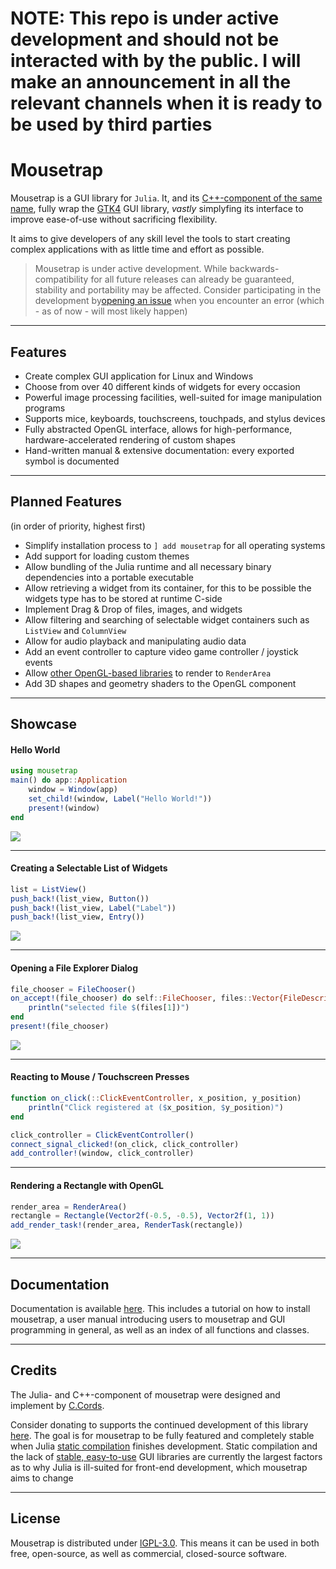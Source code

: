 # NOTE: This repo is under active development and should not be interacted with by the public. I will make an announcement in all the relevant channels when it is ready to be used by third parties

# Mousetrap

Mousetrap is a GUI library for `Julia`. It, and its [C++-component of the same name](https://github.com/clemapfel/mousetrap), fully wrap the [GTK4](https://docs.gtk.org/gtk4/) GUI library, *vastly* simplyfing its interface to improve ease-of-use without sacrificing flexibility.

It aims to give developers of any skill level the tools to start creating complex applications 
with as little time and effort as possible.

> Mousetrap is under active development. While backwards-compatibility for all future releases can already be guaranteed, stability and portability may be affected. Consider participating in the development by[opening an issue](https://github.com/clemapfel/mousetrap.jl) when you encounter an error (which - as of now - will most likely happen)

---

## Features
+ Create complex GUI application for Linux and Windows
+ Choose from over 40 different kinds of widgets for every occasion
+ Powerful image processing facilities, well-suited for image manipulation programs
+ Supports mice, keyboards, touchscreens, touchpads, and stylus devices
+ Fully abstracted OpenGL interface, allows for high-performance, hardware-accelerated rendering of custom shapes
+ Hand-written manual & extensive documentation: every exported symbol is documented

---

## Planned Features

(in order of priority, highest first)

+ Simplify installation process to `] add mousetrap` for all operating systems
+ Add support for loading custom themes
+ Allow bundling of the Julia runtime and all necessary binary dependencies into a portable executable
+ Allow retrieving a widget from its container, for this to be possible the widgets type has to be stored at runtime C-side
+ Implement Drag & Drop of files, images, and widgets
+ Allow filtering and searching of selectable widget containers such as `ListView` and `ColumnView`
+ Allow for audio playback and manipulating audio data
+ Add an event controller to capture video game controller / joystick events
+ Allow [other OpenGL-based libraries](https://github.com/MakieOrg/Makie.jl) to render to `RenderArea`
+ Add 3D shapes and geometry shaders to the OpenGL component

---

## Showcase

#### Hello World

```julia
using mousetrap
main() do app::Application
    window = Window(app)
    set_child!(window, Label("Hello World!"))
    present!(window)
end
```
![](todo)

---

#### Creating a Selectable List of Widgets

```julia
list = ListView()
push_back!(list_view, Button())
push_back!(list_view, Label("Label")) 
push_back!(list_view, Entry())
```
![](todo)

---

#### Opening a File Explorer Dialog

```julia
file_chooser = FileChooser()
on_accept!(file_chooser) do self::FileChooser, files::Vector{FileDescriptor}
    println("selected file $(files[1])")
end
present!(file_chooser)
```
![](todo)

---

#### Reacting to Mouse / Touchscreen Presses

```julia
function on_click(::ClickEventController, x_position, y_position)
    println("Click registered at ($x_position, $y_position)")
end

click_controller = ClickEventController()
connect_signal_clicked!(on_click, click_controller)
add_controller!(window, click_controller)
```

---

#### Rendering a Rectangle with OpenGL

```julia
render_area = RenderArea()
rectangle = Rectangle(Vector2f(-0.5, -0.5), Vector2f(1, 1))
add_render_task!(render_area, RenderTask(rectangle))
```
![](todo)

---

## Documentation

Documentation is available [here](https://clemens-cords.com/mousetrap_jl). This includes a tutorial on how to install mousetrap, a user manual introducing users to mousetrap and GUI programming in general, as well as an index of all functions and classes.

--- 

## Credits

The Julia- and C++-component of mousetrap were designed and implement by [C.Cords](https://clemens-cords.com).

Consider donating to supports the continued development of this library [here](TODO). The goal is for 
mousetrap to be fully featured and completely stable when Julia [static compilation](https://github.com/JuliaLang/PackageCompiler.jl) finishes development. Static compilation and the lack of [stable, easy-to-use](https://github.com/JuliaGraphics/Gtk.jl/issues)
GUI libraries are currently the largest factors as to why Julia is ill-suited for front-end development, which mousetrap aims to change

---

## License

Mousetrap is distributed under [lGPL-3.0](https://www.gnu.org/licenses/lgpl-3.0.en.html). This means it can be used in both free, open-source, as well as commercial, closed-source software.
